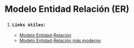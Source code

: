 # Modelo Entidad Relación (ER)

1. ### **`Links útiles`**:

   - [Modelo Entidad-Relación](https://jorgesanchez.net/manuales/gbd/entidad-relacion.html)
   - [Modelo Entidad-Relación más moderno](https://www.lucidchart.com/pages/es/que-es-un-diagrama-entidad-relacion)
